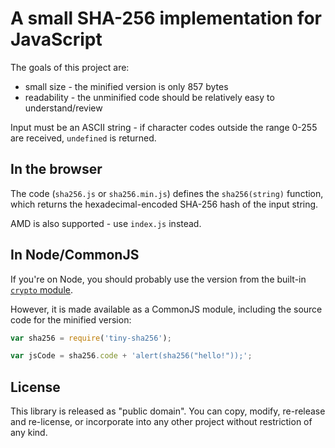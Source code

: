 # A small SHA-256 implementation for JavaScript

The goals of this project are:
* small size  - the minified version is only 857 bytes
* readability - the unminified code should be relatively easy to understand/review

Input must be an ASCII string - if character codes outside the range 0-255 are received, `undefined` is returned.

## In the browser

The code (`sha256.js` or `sha256.min.js`) defines the `sha256(string)` function, which returns the hexadecimal-encoded SHA-256 hash of the input string.

AMD is also supported - use `index.js` instead.

## In Node/CommonJS

If you're on Node, you should probably use the version from the built-in [`crypto` module](http://nodejs.org/api/crypto.html#crypto_crypto_createhash_algorithm).

However, it is made available as a CommonJS module, including the source code for the minified version:

```javascript
var sha256 = require('tiny-sha256');

var jsCode = sha256.code + 'alert(sha256("hello!"));';
```

## License

This library is released as "public domain".  You can copy, modify, re-release and re-license, or incorporate into any other project without restriction of any kind.